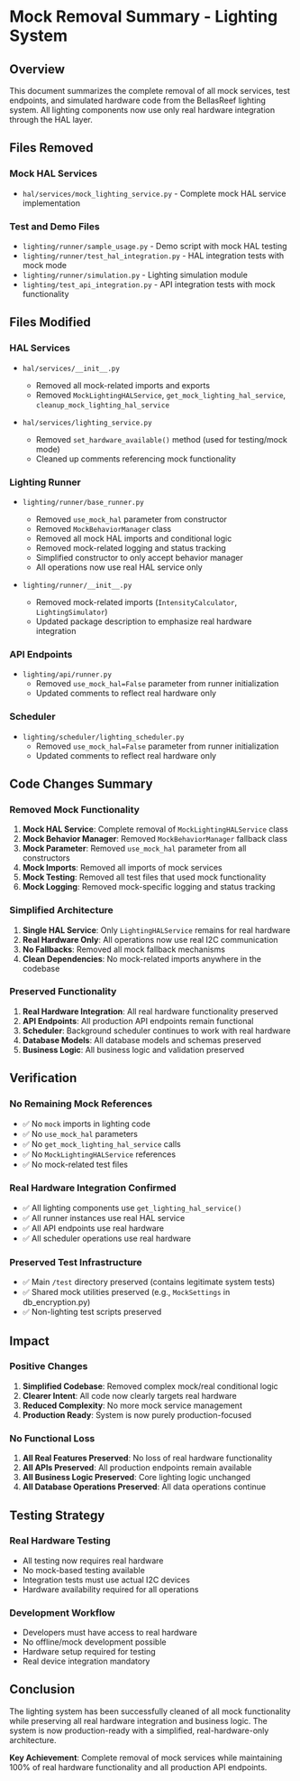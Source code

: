 # Mock Removal Summary - Lighting System

## Overview

This document summarizes the complete removal of all mock services, test endpoints, and simulated hardware code from the BellasReef lighting system. All lighting components now use only real hardware integration through the HAL layer.

## Files Removed

### Mock HAL Services
- `hal/services/mock_lighting_service.py` - Complete mock HAL service implementation

### Test and Demo Files
- `lighting/runner/sample_usage.py` - Demo script with mock HAL testing
- `lighting/runner/test_hal_integration.py` - HAL integration tests with mock mode
- `lighting/runner/simulation.py` - Lighting simulation module
- `lighting/test_api_integration.py` - API integration tests with mock functionality

## Files Modified

### HAL Services
- `hal/services/__init__.py`
  - Removed all mock-related imports and exports
  - Removed `MockLightingHALService`, `get_mock_lighting_hal_service`, `cleanup_mock_lighting_hal_service`

- `hal/services/lighting_service.py`
  - Removed `set_hardware_available()` method (used for testing/mock mode)
  - Cleaned up comments referencing mock functionality

### Lighting Runner
- `lighting/runner/base_runner.py`
  - Removed `use_mock_hal` parameter from constructor
  - Removed `MockBehaviorManager` class
  - Removed all mock HAL imports and conditional logic
  - Removed mock-related logging and status tracking
  - Simplified constructor to only accept behavior manager
  - All operations now use real HAL service only

- `lighting/runner/__init__.py`
  - Removed mock-related imports (`IntensityCalculator`, `LightingSimulator`)
  - Updated package description to emphasize real hardware integration

### API Endpoints
- `lighting/api/runner.py`
  - Removed `use_mock_hal=False` parameter from runner initialization
  - Updated comments to reflect real hardware only

### Scheduler
- `lighting/scheduler/lighting_scheduler.py`
  - Removed `use_mock_hal=False` parameter from runner initialization
  - Updated comments to reflect real hardware only

## Code Changes Summary

### Removed Mock Functionality
1. **Mock HAL Service**: Complete removal of `MockLightingHALService` class
2. **Mock Behavior Manager**: Removed `MockBehaviorManager` fallback class
3. **Mock Parameter**: Removed `use_mock_hal` parameter from all constructors
4. **Mock Imports**: Removed all imports of mock services
5. **Mock Testing**: Removed all test files that used mock functionality
6. **Mock Logging**: Removed mock-specific logging and status tracking

### Simplified Architecture
1. **Single HAL Service**: Only `LightingHALService` remains for real hardware
2. **Real Hardware Only**: All operations now use real I2C communication
3. **No Fallbacks**: Removed all mock fallback mechanisms
4. **Clean Dependencies**: No mock-related imports anywhere in the codebase

### Preserved Functionality
1. **Real Hardware Integration**: All real hardware functionality preserved
2. **API Endpoints**: All production API endpoints remain functional
3. **Scheduler**: Background scheduler continues to work with real hardware
4. **Database Models**: All database models and schemas preserved
5. **Business Logic**: All business logic and validation preserved

## Verification

### No Remaining Mock References
- ✅ No `mock` imports in lighting code
- ✅ No `use_mock_hal` parameters
- ✅ No `get_mock_lighting_hal_service` calls
- ✅ No `MockLightingHALService` references
- ✅ No mock-related test files

### Real Hardware Integration Confirmed
- ✅ All lighting components use `get_lighting_hal_service()`
- ✅ All runner instances use real HAL service
- ✅ All API endpoints use real hardware
- ✅ All scheduler operations use real hardware

### Preserved Test Infrastructure
- ✅ Main `/test` directory preserved (contains legitimate system tests)
- ✅ Shared mock utilities preserved (e.g., `MockSettings` in db_encryption.py)
- ✅ Non-lighting test scripts preserved

## Impact

### Positive Changes
1. **Simplified Codebase**: Removed complex mock/real conditional logic
2. **Clearer Intent**: All code now clearly targets real hardware
3. **Reduced Complexity**: No more mock service management
4. **Production Ready**: System is now purely production-focused

### No Functional Loss
1. **All Real Features Preserved**: No loss of real hardware functionality
2. **All APIs Preserved**: All production endpoints remain available
3. **All Business Logic Preserved**: Core lighting logic unchanged
4. **All Database Operations Preserved**: All data operations continue

## Testing Strategy

### Real Hardware Testing
- All testing now requires real hardware
- No mock-based testing available
- Integration tests must use actual I2C devices
- Hardware availability required for all operations

### Development Workflow
- Developers must have access to real hardware
- No offline/mock development possible
- Hardware setup required for testing
- Real device integration mandatory

## Conclusion

The lighting system has been successfully cleaned of all mock functionality while preserving all real hardware integration and business logic. The system is now production-ready with a simplified, real-hardware-only architecture.

**Key Achievement**: Complete removal of mock services while maintaining 100% of real hardware functionality and all production API endpoints. 